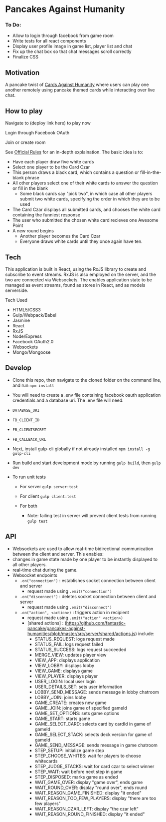 # Pancakes Against Humanity

### To Do:
- Allow to login through facebook from game room
- Write tests for all react components
- Display user profile image in game list, player list and chat
- Fix up the chat box so that chat messages scroll correctly
- Finalize CSS

## Motivation
A pancake twist of [Cards Against Humanity](https://www.cardsagainsthumanity.com/) where users can play one another remotely using pancake themed cards while interacting over live chat.

## How to play
Navigate to (deploy link here) to play now

Login through Facebook OAuth

Join or create room

See [Official Rules](http://s3.amazonaws.com/cah/CAH_Rules.pdf) for an in-depth explaination. The basic idea is to:
- Have each player draw five white cards
- Select one player to be the Card Czar
- This person draws a black card, which contains a question or fill-in-the-blank phrase
- All other players select one of their white cards to answer the question or fill in the blank
  - Some black cards say "pick two", in which case all other players submit two white cards, specifying the order in which they are to be used
- The Card Czar displays all submitted cards, and chooses the white card containing the funniest response
- The user who submitted the chosen white card recieves one Awesome Point
- A new round begins
  - Another player becomes the Card Czar
  - Everyone draws white cards until they once again have ten.

## Tech
This application is built in React, using the RxJS library to create and subscribe to event streams. RxJS is also employed on the server, and the two are connected via Websockets. The enables application state to be managed as event streams, found as stores in React, and as models serverside.

Tech Used
- HTML5/CSS3
- Gulp/Webpack/Babel
- Jasmine
- React
- RxJS
- Node/Express
- Facebook OAuth2.0
- Websockets
- Mongo/Mongoose

## Develop
- Clone this repo, then navigate to the cloned folder on the command line, and run
  ```npm install```

- You will need to create a .env file containing facebook oauth application credentials and a database uri. The .env file will need:
 - ``DATABASE_URI``
 - ``FB_CLIENT_ID``
 - ``FB_CLIENTSECRET``
 - ``FB_CALLBACK_URL``

- Next, install gulp-cli globally if not already installed
  ```npm install -g gulp-cli```

- Run build and start development mode by running
  ```gulp build```, then
  ```gulp dev```

- To run unit tests

  - For server
    ```gulp server:test```

  - For client
    ```gulp client:test```

  - For both
     - Note: failing test in server will prevent client tests from running
    ```gulp test```


## API
- Websockets are used to allow real-time bidirectional communication between the client and server. This enables:
 - changes in game state made by one player to be instantly displayed to all other players.
 - real-time chat during the game.
- Websocket endpoints
  - `.on("connection")` : establishes socket connection between client and server
    - request made using `.emit("connection")`
  - `.on("disconnect")` : deletes socket connection between client and server
    - request made using `.emit("disconnect")`
  - `.on("action", <action>)` : triggers action in recipient
    - request made using `.emit("action" <action>)`
    - [shared actions] : (https://github.com/fantastic-pancake/pancakes-against-humanities/blob/master/src/server/shared/actions.js) include:
      - STATUS_REQUEST: logs request made
      - STATUS_FAIL: logs request failed
      - STATUS_SUCCESS: logs request succeeded
      - MERGE_VIEW: updates player view
      - VIEW_APP: displays application
      - VIEW_LOBBY: displays lobby
      - VIEW_GAME: displays game
      - VIEW_PLAYER: displays player
      - USER_LOGIN: local user login
      - USER_DETAILS_SET: sets user information
      - LOBBY_SEND_MESSAGE: sends message in lobby chatroom
      - LOBBY_JOIN: joins lobby
      - GAME_CREATE: creates new game
      - GAME_JOIN: joins game of specified gameId
      - GAME_SET_OPTIONS: sets game options
      - GAME_START: starts game
      - GAME_SELECT_CARD: selects card by cardId in game of gameId
      - GAME_SELECT_STACK: selects deck version for game of gameId
      - GAME_SEND_MESSAGE: sends message in game chatroom
      - STEP_SETUP: initialize game step
      - STEP_CHOOSE_WHITES: wait for players to choose whitecards
      - STEP_JUDGE_STACKS: wait for card czar to select winner
      - STEP_WAIT: wait before next step in game
      - STEP_DISPOSED: marks game as ended
      - WAIT_GAME_OVER: display "game over", ends game
      - WAIT_ROUND_OVER: display "round over", ends round
      - WAIT_REASON_GAME_FINISHED: display "it ended"
      - WAIT_REASON_TOO_FEW_PLAYERS: display "there are too few players"
      - WAIT_REASON_CZAR_LEFT: display "the czar left"
      - WAIT_REASON_ROUND_FINISHED: display "it ended"
